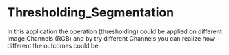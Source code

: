 # Thresholding_Segmentation
In this application the operation (thresholding) could be applied on different Image Channels (RGB) and by try different Channels you can realize how different the outcomes could be.
